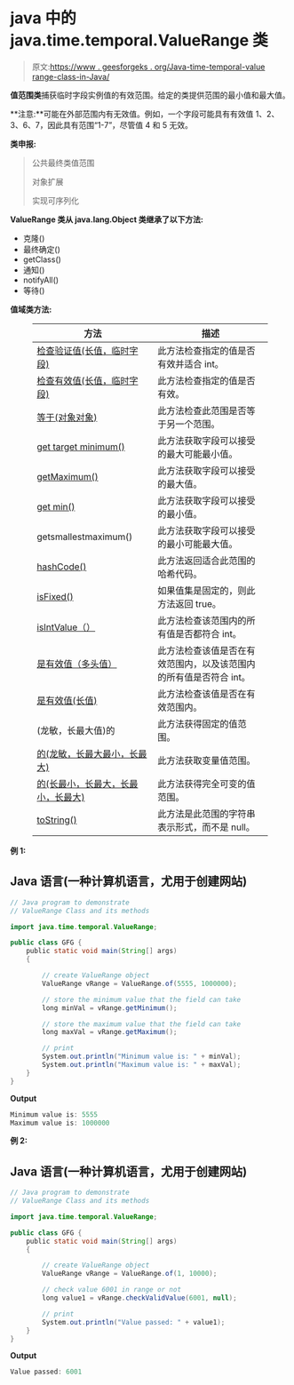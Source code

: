 # java 中的 java.time.temporal.ValueRange 类

> 原文:[https://www . geesforgeks . org/Java-time-temporal-value range-class-in-Java/](https://www.geeksforgeeks.org/java-time-temporal-valuerange-class-in-java/)

**值范围类**捕获临时字段实例值的有效范围。给定的类提供范围的最小值和最大值。

**注意:**可能在外部范围内有无效值。例如，一个字段可能具有有效值 1、2、3、6、7，因此具有范围“1-7”，尽管值 4 和 5 无效。

**类申报:**

> 公共最终类值范围
> 
> 对象扩展
> 
> 实现可序列化

**ValueRange 类从 java.lang.Object 类继承了以下方法:**

*   克隆()
*   最终确定()
*   getClass()
*   通知()
*   notifyAll()
*   等待()

**值域类方法:**

<figure class="table">

| 方法 | 描述 |
| --- | --- |
| [检查验证值(长值，临时字段)](https://www.geeksforgeeks.org/valuerange-checkvalidintvalue-method-in-java-with-examples/) | 此方法检查指定的值是否有效并适合 int。 |
| [检查有效值(长值，临时字段)](https://www.geeksforgeeks.org/valuerange-checkvalidvalue-method-in-java-with-examples/) | 此方法检查指定的值是否有效。 |
| [等于(对象对象)](https://www.geeksforgeeks.org/valuerange-equals-method-in-java-with-examples/) | 此方法检查此范围是否等于另一个范围。 |
| [get target minimum()](https://www.geeksforgeeks.org/valuerange-getlargestminimum-method-in-java-with-examples/) | 此方法获取字段可以接受的最大可能最小值。 |
| [getMaximum()](https://www.geeksforgeeks.org/valuerange-getmaximum-method-in-java-with-examples/) | 此方法获取字段可以接受的最大值。 |
| [get min()](https://www.geeksforgeeks.org/valuerange-getminimum-method-in-java-with-examples/) | 此方法获取字段可以接受的最小值。 |
| getsmallestmaximum() | 此方法获取字段可以接受的最小可能最大值。 |
| [hashCode()](https://www.geeksforgeeks.org/valuerange-hashcode-method-in-java-with-examples/) | 此方法返回适合此范围的哈希代码。 |
| [isFixed()](https://www.geeksforgeeks.org/valuerange-isfixed-method-in-java-with-examples/) | 如果值集是固定的，则此方法返回 true。 |
| [isIntValue（）](https://www.geeksforgeeks.org/valuerange-isintvalue-method-in-java-with-examples/) | 此方法检查该范围内的所有值是否都符合 int。 |
| [是有效值（多头值）](https://www.geeksforgeeks.org/valuerange-isvalidintvalue-method-in-java-with-examples/) | 此方法检查该值是否在有效范围内，以及该范围内的所有值是否符合 int。 |
| [是有效值(长值)](https://www.geeksforgeeks.org/valuerange-isvalidvalue-method-in-java-with-examples/) | 此方法检查该值是否在有效范围内。 |
| (龙敏，长最大值)的 | 此方法获得固定的值范围。 |
| [的(龙敏，长最大最小，长最大)](https://www.geeksforgeeks.org/valuerange-of-method-in-java-with-examples/) | 此方法获取变量值范围。 |
| [的(长最小，长最大，长最小，长最大)](https://www.geeksforgeeks.org/valuerange-of-method-in-java-with-examples/) | 此方法获得完全可变的值范围。 |
| [toString()](https://www.geeksforgeeks.org/valuerange-tostring-method-in-java-with-examples/) | 此方法是此范围的字符串表示形式，而不是 null。 |

</figure>

**例 1:**

## Java 语言(一种计算机语言，尤用于创建网站)

```java
// Java program to demonstrate
// ValueRange Class and its methods

import java.time.temporal.ValueRange;

public class GFG {
    public static void main(String[] args)
    {

        // create ValueRange object
        ValueRange vRange = ValueRange.of(5555, 1000000);

        // store the minimum value that the field can take
        long minVal = vRange.getMinimum();

        // store the maximum value that the field can take
        long maxVal = vRange.getMaximum();

        // print
        System.out.println("Minimum value is: " + minVal);
        System.out.println("Maximum value is: " + maxVal);
    }
}
```

**Output**

```java
Minimum value is: 5555
Maximum value is: 1000000

```

**例 2:**

## Java 语言(一种计算机语言，尤用于创建网站)

```java
// Java program to demonstrate
// ValueRange Class and its methods

import java.time.temporal.ValueRange;

public class GFG {
    public static void main(String[] args)
    {

        // create ValueRange object
        ValueRange vRange = ValueRange.of(1, 10000);

        // check value 6001 in range or not
        long value1 = vRange.checkValidValue(6001, null);

        // print
        System.out.println("Value passed: " + value1);
    }
}
```

**Output**

```java
Value passed: 6001

```
